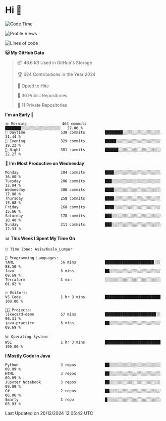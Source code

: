<h1>Hi 👋</h1>

<!--START_SECTION:waka-->
![Code Time](http://img.shields.io/badge/Code%20Time-804%20hrs%2019%20mins-blue)

![Profile Views](http://img.shields.io/badge/Profile%20Views-1-blue)

![Lines of code](https://img.shields.io/badge/From%20Hello%20World%20I%27ve%20Written-1.3%20million%20lines%20of%20code-blue)

**🐱 My GitHub Data** 

> 📦 46.6 kB Used in GitHub's Storage 
 > 
> 🏆 624 Contributions in the Year 2024
 > 
> 💼 Opted to Hire
 > 
> 📜 30 Public Repositories 
 > 
> 🔑 11 Private Repositories 
 > 
**I'm an Early 🐤** 

```text
🌞 Morning                463 commits         ███████░░░░░░░░░░░░░░░░░░   27.06 % 
🌆 Daytime                538 commits         ████████░░░░░░░░░░░░░░░░░   31.44 % 
🌃 Evening                329 commits         █████░░░░░░░░░░░░░░░░░░░░   19.23 % 
🌙 Night                  381 commits         ██████░░░░░░░░░░░░░░░░░░░   22.27 % 
```
📅 **I'm Most Productive on Wednesday** 

```text
Monday                   284 commits         ████░░░░░░░░░░░░░░░░░░░░░   16.60 % 
Tuesday                  206 commits         ███░░░░░░░░░░░░░░░░░░░░░░   12.04 % 
Wednesday                306 commits         ████░░░░░░░░░░░░░░░░░░░░░   17.88 % 
Thursday                 258 commits         ████░░░░░░░░░░░░░░░░░░░░░   15.08 % 
Friday                   268 commits         ████░░░░░░░░░░░░░░░░░░░░░   15.66 % 
Saturday                 178 commits         ███░░░░░░░░░░░░░░░░░░░░░░   10.40 % 
Sunday                   211 commits         ███░░░░░░░░░░░░░░░░░░░░░░   12.33 % 
```


📊 **This Week I Spent My Time On** 

```text
🕑︎ Time Zone: Asia/Kuala_Lumpur

💬 Programming Languages: 
YAML                     56 mins             ██████████████████████░░░   88.50 % 
Java                     6 mins              ██░░░░░░░░░░░░░░░░░░░░░░░   09.69 % 
Terraform                1 min               ░░░░░░░░░░░░░░░░░░░░░░░░░   01.82 % 

🔥 Editors: 
VS Code                  1 hr 3 mins         █████████████████████████   100.00 % 

🐱‍💻 Projects: 
likecard-demo            57 mins             ███████████████████████░░   90.31 % 
java-practice            6 mins              ██░░░░░░░░░░░░░░░░░░░░░░░   09.69 % 

💻 Operating System: 
WSL                      1 hr 3 mins         █████████████████████████   100.00 % 
```

**I Mostly Code in Java** 

```text
Python                   3 repos             ██░░░░░░░░░░░░░░░░░░░░░░░   09.09 % 
HTML                     3 repos             ██░░░░░░░░░░░░░░░░░░░░░░░   09.09 % 
Jupyter Notebook         3 repos             ██░░░░░░░░░░░░░░░░░░░░░░░   09.09 % 
C#                       2 repos             ██░░░░░░░░░░░░░░░░░░░░░░░   06.06 % 
Smarty                   1 repo              █░░░░░░░░░░░░░░░░░░░░░░░░   03.03 % 
```




 Last Updated on 20/12/2024 12:05:42 UTC
<!--END_SECTION:waka-->
